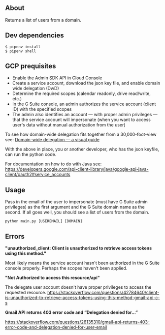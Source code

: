 ## About

Returns a list of users from a domain.

## Dev dependencies

```
$ pipenv install
$ pipenv shell
```

## GCP prequisites

- Enable the Admin SDK API in Cloud Console 
- Create a service account, download the json key file, and enable domain wide delegation (DwD)
- Determine the required scopes (calendar readonly, drive read/write, etc.)
- In the G Suite console, an admin authorizes the service account (client ID) with the specified scopes 
- The admin also identifies an account — with proper admin privileges — that the service account will impersonate (when you want to access user's data without manual authorization from the user)

To see how domain-wide delegation fits together from a 30,000-foot-view see: [Domain-wide delegation — a visual guide](https://github.com/lewisrodgers/notes/blob/master/domain-wide-delegation-visual-guide.md)

With the above in place, you or another developer, who has the json keyfile, can run the python code.

For documentation on how to do with Java see: https://developers.google.com/api-client-library/java/google-api-java-client/oauth2#service_accounts

## Usage

Pass in the email of the user to impersonate (must have G Suite admin privileges) as the first argument and the G Suite domain name as the second. If all goes well, you should see a list of users from the domain.

```
python main.py [USEREMAIL] [DOMAIN]
```

## Errors

**"unauthorized_client: Client is unauthorized to retrieve access tokens using this method."**

Most likely means the service account hasn't been authorized in the G Suite console properly. Perhaps the scopes haven't been applied.

**"Not Authorized to access this resource/api"**

The delegate user account doesn't have proper privileges to access the requested resource. https://stackoverflow.com/questions/42784640/client-is-unauthorized-to-retrieve-access-tokens-using-this-method-gmail-api-c-s

**Gmail API returns 403 error code and “Delegation denied for...”**
  
https://stackoverflow.com/questions/26135310/gmail-api-returns-403-error-code-and-delegation-denied-for-user-email
